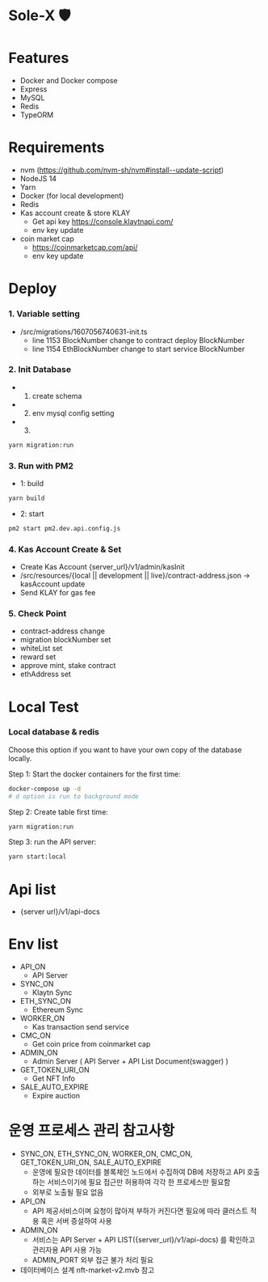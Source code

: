 # Sole-X 🛡️

# Features

- Docker and Docker compose
- Express
- MySQL
- Redis
- TypeORM

# Requirements

* nvm (https://github.com/nvm-sh/nvm#install--update-script)
* NodeJS 14
* Yarn
* Docker (for local development)
* Redis  
* Kas account create & store KLAY 
  * Get api key https://console.klaytnapi.com/ 
  * env key update 
* coin market cap 
  * https://coinmarketcap.com/api/ 
  * env key update

# Deploy

### 1. Variable setting
* /src/migrations/1607056740631-init.ts 
  * line 1153 BlockNumber change to contract deploy BlockNumber
  * line 1154 EthBlockNumber change to start service BlockNumber

### 2. Init Database 
* 1. create schema
* 2. env mysql config setting 
* 3.
```bash
yarn migration:run
```

### 3. Run with PM2

* 1: build 
```bash
yarn build
```
 
* 2: start
```bash
pm2 start pm2.dev.api.config.js
```

### 4. Kas Account Create & Set
  * Create Kas Account {server_url}/v1/admin/kasInit  
  * /src/resources/{local || development || live}/contract-address.json -> kasAccount update
  * Send KLAY for gas fee

### 5. Check Point
* contract-address change
* migration blockNumber set
* whiteList set
* reward set
* approve mint, stake contract
* ethAddress set

# Local Test

### Local database & redis
Choose this option if you want to have your own copy of the database locally.

Step 1: Start the docker containers for the first time:
```bash
docker-compose up -d
# d option is run to background mode
```

Step 2: Create table first time:
```bash
yarn migration:run
```

Step 3: run the API server:
```bash
yarn start:local
```

# Api list
* {server url}/v1/api-docs

# Env list
* API_ON              
  - API Server 
* SYNC_ON             
  - Klaytn Sync
* ETH_SYNC_ON         
  - Ethereum Sync
* WORKER_ON           
  - Kas transaction send service 
* CMC_ON              
  - Get coin price from coinmarket cap 
* ADMIN_ON            
  - Admin Server ( API Server + API List Document(swagger) )
* GET_TOKEN_URI_ON    
  - Get NFT Info
* SALE_AUTO_EXPIRE
  - Expire auction 

# 운영 프로세스 관리 참고사항
* SYNC_ON, ETH_SYNC_ON, WORKER_ON, CMC_ON, GET_TOKEN_URI_ON, SALE_AUTO_EXPIRE   
  - 운영에 필요한 데이터를 블록체인 노드에서 수집하여 DB에 저장하고 API 호출하는 서비스이기에 필요 접근만 허용하여 각각 한 프로세스만 필요함
  - 외부로 노출될 필요 없음
* API_ON 
  - API 제공서비스이며 요청이 많아져 부하가 커진다면 필요에 따라 클러스트 적용 혹은 서버 증설하여 사용
* ADMIN_ON 
  - 서비스는 API Server + API LIST({server_url}/v1/api-docs) 를 확인하고 관리자용 API 사용 가능
  - ADMIN_PORT 외부 접근 불가 처리 필요
* 데이터베이스 설계 nft-market-v2.mvb 참고